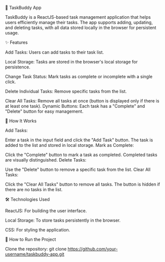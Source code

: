 🌟 TaskBuddy App

TaskBuddy is a ReactJS-based task management application that helps users efficiently manage their tasks. The app supports adding, updating, and deleting tasks, with all data stored locally in the browser for persistent usage.


✨ Features

Add Tasks: Users can add tasks to their task list.

Local Storage: Tasks are stored in the browser's local storage for persistence.

Change Task Status: Mark tasks as complete or incomplete with a single click.

Delete Individual Tasks: Remove specific tasks from the list.

Clear All Tasks: Remove all tasks at once (button is displayed only if there is at least one task).
Dynamic Buttons: Each task has a "Complete" and "Delete" button for easy management.


🔧 How It Works

Add Tasks:

Enter a task in the input field and click the "Add Task" button.
The task is added to the list and stored in local storage.
Mark as Complete:

Click the "Complete" button to mark a task as completed.
Completed tasks are visually distinguished.
Delete Tasks:

Use the "Delete" button to remove a specific task from the list.
Clear All Tasks:

Click the "Clear All Tasks" button to remove all tasks.
The button is hidden if there are no tasks in the list.


🛠️ Technologies Used

ReactJS: For building the user interface.

Local Storage: To store tasks persistently in the browser.

CSS: For styling the application.


🚀 How to Run the Project

Clone the repository:
git clone https://github.com/your-username/taskbuddy-app.git
